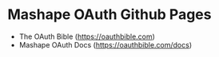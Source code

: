# Mashape OAuth Github Pages

- The OAuth Bible (https://oauthbible.com)
- Mashape OAuth Docs (https://oauthbible.com/docs)
